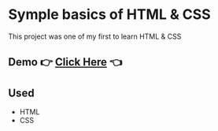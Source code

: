 # Symple basics of HTML & CSS

This project was one of my first to learn HTML & CSS

## Demo 👉 [Click Here](https://deign-system-sheet.vercel.app) 👈

## Used
- HTML
- CSS
